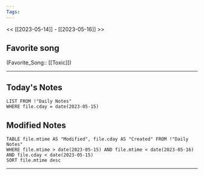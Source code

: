 ```yaml
---
Tags:
---
```

<< [[2023-05-14]] - [[2023-05-16]] >>
## Favorite song
(Favorite_Song:: [[Toxic]])

___
## Today's Notes
```dataview
LIST FROM !"Daily Notes"
WHERE file.cday = date(2023-05-15)
```
## Modified Notes
```dataview
TABLE file.mtime AS "Modified", file.cday AS "Created" FROM !"Daily Notes" 
WHERE file.mtime > date(2023-05-15) AND file.mtime < date(2023-05-16) AND file.cday < date(2023-05-15)
SORT file.mtime desc
```
___
